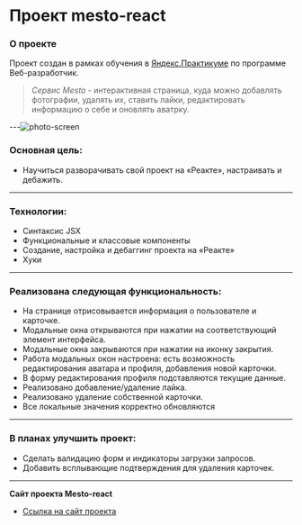 # Проект mesto-react

### **О проекте**

Проект создан в рамках обучения в [Яндекс.Практикуме](https://practicum.yandex.ru/) по программе Веб-разработчик.

> _Сервис Mesto_ - интерактивная страница, куда можно добавлять фотографии, удалять их, ставить лайки, редактировать информацию о себе и оновлять аватрку.

---![photo-screen](https://user-images.githubusercontent.com/109532155/225613842-75575360-79c4-49a7-bef3-fede2b65de16.jpg)

### **Основная цель:**

- Научиться разворачивать свой проект на «Реакте», настраивать и дебажить.

---

### **Технологии:**

- Синтаксис JSX
- Функциональные и классовые компоненты
- Создание, настройка и дебаггинг проекта на «Реакте»
- Хуки

---

### **Реализована следующая функциональность:**

- На странице отрисовывается информация о пользователе и карточке.
- Модальные окна открываются при нажатии на соответствующий элемент интерфейса.
- Модальные окна закрываются при нажатии на иконку закрытия.
- Работа модальных окон настроена: есть возможность редактирования аватара и профиля, добавления
  новой карточки.
- В форму редактирования профиля подставляются текущие данные.
- Реализовано добавление/удаление лайка.
- Реализовано удаление собственной карточки.
- Все локальные значения корректно обновляются

---

### **В планах улучшить проект:**

- Сделать валидацию форм и индикаторы загрузки запросов.
- Добавить всплывающие подтверждения для удаления карточек.

---

**Сайт проекта Mesto-react**

- [Ссылка на сайт проекта](https://nataliesolts.github.io/mesto-react/)

